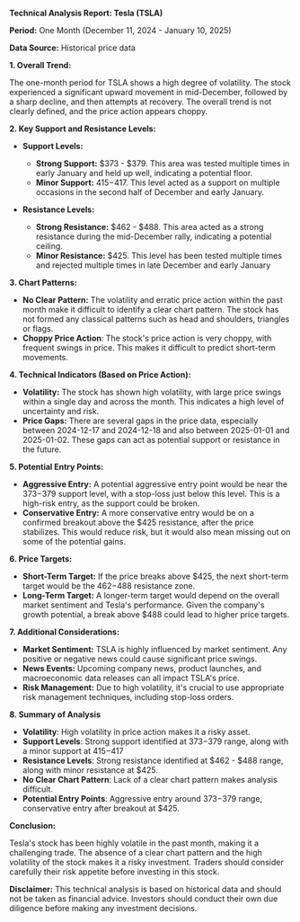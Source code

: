**Technical Analysis Report: Tesla (TSLA)**

**Period:** One Month (December 11, 2024 - January 10, 2025)

**Data Source:** Historical price data

**1. Overall Trend:**

The one-month period for TSLA shows a high degree of volatility. The stock experienced a significant upward movement in mid-December, followed by a sharp decline, and then attempts at recovery. The overall trend is not clearly defined, and the price action appears choppy.

**2. Key Support and Resistance Levels:**

*   **Support Levels:**
    *   **Strong Support:** $373 - $379.  This area was tested multiple times in early January and held up well, indicating a potential floor.
    *   **Minor Support:** $415-$417. This level acted as a support on multiple occasions in the second half of December and early January.

*   **Resistance Levels:**
    *  **Strong Resistance:** $462 - $488. This area acted as a strong resistance during the mid-December rally, indicating a potential ceiling.
    *   **Minor Resistance:** $425. This level has been tested multiple times and rejected multiple times in late December and early January

**3. Chart Patterns:**

*   **No Clear Pattern:** The volatility and erratic price action within the past month make it difficult to identify a clear chart pattern. The stock has not formed any classical patterns such as head and shoulders, triangles or flags.
*   **Choppy Price Action**: The stock's price action is very choppy, with frequent swings in price. This makes it difficult to predict short-term movements.

**4. Technical Indicators (Based on Price Action):**

*   **Volatility:** The stock has shown high volatility, with large price swings within a single day and across the month. This indicates a high level of uncertainty and risk.
*   **Price Gaps:** There are several gaps in the price data, especially between 2024-12-17 and 2024-12-18 and also between 2025-01-01 and 2025-01-02. These gaps can act as potential support or resistance in the future.

**5. Potential Entry Points:**

*   **Aggressive Entry:** A potential aggressive entry point would be near the $373-$379 support level, with a stop-loss just below this level. This is a high-risk entry, as the support could be broken.
*   **Conservative Entry:** A more conservative entry would be on a confirmed breakout above the $425 resistance, after the price stabilizes. This would reduce risk, but it would also mean missing out on some of the potential gains.

**6. Price Targets:**

*   **Short-Term Target:** If the price breaks above $425, the next short-term target would be the $462-$488 resistance zone.
*   **Long-Term Target:** A longer-term target would depend on the overall market sentiment and Tesla's performance. Given the company's growth potential, a break above $488 could lead to higher price targets.

**7. Additional Considerations:**

*   **Market Sentiment:** TSLA is highly influenced by market sentiment. Any positive or negative news could cause significant price swings.
*   **News Events:** Upcoming company news, product launches, and macroeconomic data releases can all impact TSLA's price.
*   **Risk Management:** Due to high volatility, it's crucial to use appropriate risk management techniques, including stop-loss orders.

**8. Summary of Analysis**
*   **Volatility**: High volatility in price action makes it a risky asset.
*   **Support Levels**: Strong support identified at $373-$379 range, along with a minor support at $415-$417
*   **Resistance Levels**: Strong resistance identified at $462 - $488 range, along with minor resistance at $425.
*   **No Clear Chart Pattern**: Lack of a clear chart pattern makes analysis difficult.
*   **Potential Entry Points**: Aggressive entry around $373-$379 range, conservative entry after breakout at $425.

**Conclusion:**

Tesla's stock has been highly volatile in the past month, making it a challenging trade. The absence of a clear chart pattern and the high volatility of the stock makes it a risky investment. Traders should consider carefully their risk appetite before investing in this stock.

**Disclaimer:** This technical analysis is based on historical data and should not be taken as financial advice. Investors should conduct their own due diligence before making any investment decisions.